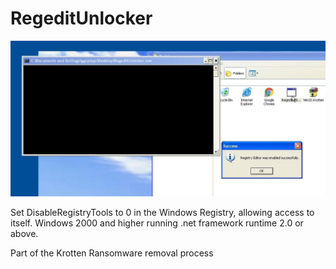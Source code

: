 # RegeditUnlocker

<img src="https://github.com/ggsplayz/RegeditUnlocker/blob/main/image.png?raw=true" alt="realimg">

Set DisableRegistryTools to 0 in the Windows Registry, allowing access to itself. Windows 2000 and higher running .net framework runtime 2.0 or above.

Part of the Krotten Ransomware removal process

